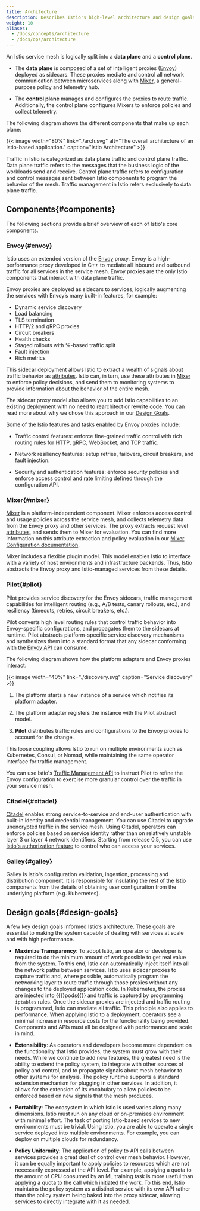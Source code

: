 ```yaml
---
title: Architecture
description: Describes Istio's high-level architecture and design goals.
weight: 10
aliases:
  - /docs/concepts/architecture
  - /docs/ops/architecture
---
```


An Istio service mesh is logically split into a **data plane** and a **control
plane**.

* The **data plane** is composed of a set of intelligent proxies
  ([Envoy](https://www.envoyproxy.io/)) deployed as sidecars. These proxies
  mediate and control all network communication between microservices along
  with [Mixer](/docs/reference/config/policy-and-telemetry/), a general-purpose
  policy and telemetry hub.

* The **control plane** manages and configures the proxies to route traffic.
  Additionally, the control plane configures Mixers to enforce policies and
  collect telemetry.

The following diagram shows the different components that make up each plane:

{{< image width="80%"
    link="./arch.svg"
    alt="The overall architecture of an Istio-based application."
    caption="Istio Architecture"
    >}}

Traffic in Istio is categorized as data plane traffic and control plane traffic.
Data plane traffic refers to the messages that the business logic of the workloads
send and receive. Control plane traffic refers to configuration and control messages sent
between Istio components to program the behavior of the mesh. Traffic management
in Istio refers exclusively to data plane traffic.

## Components{#components}

The following sections provide a brief overview of each of Istio's core components.

### Envoy{#envoy}

Istio uses an extended version of the
[Envoy](https://envoyproxy.github.io/envoy/) proxy. Envoy is a high-performance
proxy developed in C++ to mediate all inbound and outbound traffic for all
services in the service mesh.
Envoy proxies are the only Istio components that interact with data plane
traffic.

Envoy proxies are deployed as sidecars to services, logically
augmenting the services with Envoy’s many built-in features,
for example:

* Dynamic service discovery
* Load balancing
* TLS termination
* HTTP/2 and gRPC proxies
* Circuit breakers
* Health checks
* Staged rollouts with %-based traffic split
* Fault injection
* Rich metrics

This sidecar deployment allows Istio to extract a wealth of signals about traffic behavior as
[attributes](/docs/reference/config/policy-and-telemetry/mixer-overview/#attributes).
Istio can, in turn, use these attributes in [Mixer](/docs/reference/config/policy-and-telemetry/)
to enforce policy decisions, and send them to monitoring systems to provide
information about the behavior of the entire mesh.

The sidecar proxy model also allows you to add Istio capabilities to an
existing deployment with no need to rearchitect or rewrite code. You can read
more about why we chose this approach in our
[Design Goals](#design-goals).

Some of the Istio features and tasks enabled by Envoy proxies include:

* Traffic control features: enforce fine-grained traffic control with rich
  routing rules for HTTP, gRPC, WebSocket, and TCP traffic.

* Network resiliency features: setup retries, failovers, circuit breakers, and
  fault injection.

* Security and authentication features: enforce security policies and enforce
  access control and rate limiting defined through the configuration API.

### Mixer{#mixer}

[Mixer](/docs/reference/config/policy-and-telemetry/) is a platform-independent
component. Mixer enforces access control and usage policies across the service
mesh, and collects telemetry data from the Envoy proxy and other services. The
proxy extracts request level
[attributes](/docs/reference/config/policy-and-telemetry/mixer-overview/#attributes), and sends them
to Mixer for evaluation. You can find more information on this attribute
extraction and policy evaluation in our [Mixer Configuration
documentation](/docs/reference/config/policy-and-telemetry/mixer-overview/#configuration-model).

Mixer includes a flexible plugin model. This model enables Istio to interface
with a variety of host environments and infrastructure backends. Thus, Istio
abstracts the Envoy proxy and Istio-managed services from these details.

### Pilot{#pilot}

Pilot provides
service discovery for the Envoy sidecars, traffic management capabilities
for intelligent routing (e.g., A/B tests, canary rollouts, etc.),
and resiliency (timeouts, retries, circuit breakers, etc.).

Pilot converts high level routing rules that control traffic behavior into
Envoy-specific configurations, and propagates them to the sidecars at runtime.
Pilot abstracts platform-specific service discovery mechanisms and synthesizes
them into a standard format that any sidecar conforming with the
[Envoy API](https://www.envoyproxy.io/docs/envoy/latest/api/api) can consume.

The following diagram shows how the platform adapters and Envoy proxies
interact.

{{< image width="40%" link="./discovery.svg" caption="Service discovery" >}}

1.  The platform starts a new instance of a service which notifies its platform
    adapter.

1.  The platform adapter registers the instance with the Pilot abstract model.

1.  **Pilot** distributes traffic rules and configurations to the Envoy proxies
    to account for the change.

This loose coupling allows Istio to run on multiple environments such as Kubernetes,
Consul, or Nomad, while maintaining the same operator interface for traffic
management.

You can use Istio's
[Traffic Management API](/docs/concepts/traffic-management/#introducing-istio-traffic-management)
to instruct Pilot to refine the Envoy configuration to exercise more granular control
over the traffic in your service mesh.

### Citadel{#citadel}

[Citadel](/docs/concepts/security/) enables strong service-to-service and
end-user authentication with built-in identity and credential management. You
can use Citadel to upgrade unencrypted traffic in the service mesh. Using
Citadel, operators can enforce policies based on service identity rather than
on relatively unstable layer 3 or layer 4 network identifiers. Starting from
release 0.5, you can use [Istio's authorization feature](/docs/concepts/security/#authorization)
to control who can access your services.

### Galley{#galley}

Galley is Istio's configuration validation, ingestion, processing and
distribution component. It is responsible for insulating
the rest of the Istio components from the details of obtaining user
configuration from the underlying platform (e.g. Kubernetes).

## Design goals{#design-goals}

A few key design goals informed Istio’s architecture. These goals are essential
to making the system capable of dealing with services at scale and with high
performance.

* **Maximize Transparency**: To adopt Istio, an operator or developer is
  required to do the minimum amount of work possible to get real value from the
  system. To this end, Istio can automatically inject itself into all the
  network paths between services. Istio uses sidecar proxies to capture traffic
  and, where possible, automatically program the networking layer to route
  traffic through those proxies without any changes to the deployed application
  code. In Kubernetes, the proxies are injected into {{<gloss pod>}}pods{{</gloss>}} and traffic is
  captured by programming ``iptables`` rules. Once the sidecar proxies are
  injected and traffic routing is programmed, Istio can mediate all traffic.
  This principle also applies to performance. When applying Istio to a
  deployment, operators see a minimal increase in resource costs for the
  functionality being provided. Components and APIs must all be designed with
  performance and scale in mind.

* **Extensibility**: As operators and developers become more dependent on the
  functionality that Istio provides, the system must grow with their needs.
  While we continue to add new features, the greatest need is the ability to
  extend the policy system, to integrate with other sources of policy and
  control, and to propagate signals about mesh behavior to other systems for
  analysis. The policy runtime supports a standard extension mechanism for
  plugging in other services. In addition, it allows for the extension of its
  vocabulary to allow policies to be enforced based on new signals that the
  mesh produces.

* **Portability**: The ecosystem in which Istio is used varies along many
  dimensions. Istio must run on any cloud or on-premises environment with
  minimal effort. The task of porting Istio-based services to new environments
  must be trivial. Using Istio, you are able to operate a single service
  deployed into multiple environments. For example, you can deploy on multiple
  clouds for redundancy.

* **Policy Uniformity**: The application of policy to API calls between
  services provides a great deal of control over mesh behavior. However, it can
  be equally important to apply policies to resources which are not necessarily
  expressed at the API level. For example, applying a quota to the amount of
  CPU consumed by an ML training task is more useful than applying a quota to
  the call which initiated the work. To this end, Istio maintains the policy
  system as a distinct service with its own API rather than the policy system
  being baked into the proxy sidecar, allowing services to directly integrate
  with it as needed.
